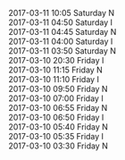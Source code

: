 2017-03-11 10:05 Saturday  N  
2017-03-11 04:50 Saturday  I  
2017-03-11 04:45 Saturday  N  
2017-03-11 04:00 Saturday  I  
2017-03-11 03:50 Saturday  N  
2017-03-10 20:30 Friday  I  
2017-03-10 11:15 Friday  N  
2017-03-10 11:10 Friday  I  
2017-03-10 09:50 Friday  N  
2017-03-10 07:00 Friday  I  
2017-03-10 06:55 Friday  N  
2017-03-10 06:50 Friday  I  
2017-03-10 05:40 Friday  N  
2017-03-10 05:35 Friday  I  
2017-03-10 03:30 Friday  N  
